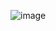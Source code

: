 ![image](https://github.com/anderson895/OnlineSurvey/assets/105678913/37d7cfef-478f-4db9-8030-50e72ed7478f)
